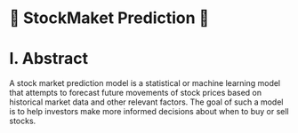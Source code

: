 # :rocket: StockMaket Prediction :rocket:

# **I. Abstract**

A stock market prediction model is a statistical or machine learning model that attempts to forecast future movements of stock prices based on historical market data and other relevant factors. The goal of such a model is to help investors make more informed decisions about when to buy or sell stocks.

